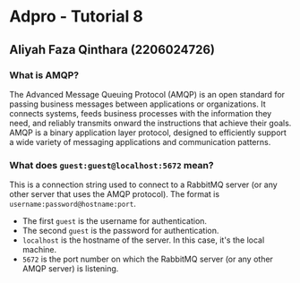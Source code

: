 # Adpro - Tutorial 8

## Aliyah Faza Qinthara (2206024726)

### What is AMQP?

The Advanced Message Queuing Protocol (AMQP) is an open standard for passing business messages between applications or organizations. It connects systems, feeds business processes with the information they need, and reliably transmits onward the instructions that achieve their goals. AMQP is a binary application layer protocol, designed to efficiently support a wide variety of messaging applications and communication patterns.

### What does `guest:guest@localhost:5672` mean?

This is a connection string used to connect to a RabbitMQ server (or any other server that uses the AMQP protocol). The format is `username:password@hostname:port`.
- The first `guest` is the username for authentication.
- The second `guest` is the password for authentication.
- `localhost` is the hostname of the server. In this case, it's the local machine.
- `5672` is the port number on which the RabbitMQ server (or any other AMQP server) is listening.
